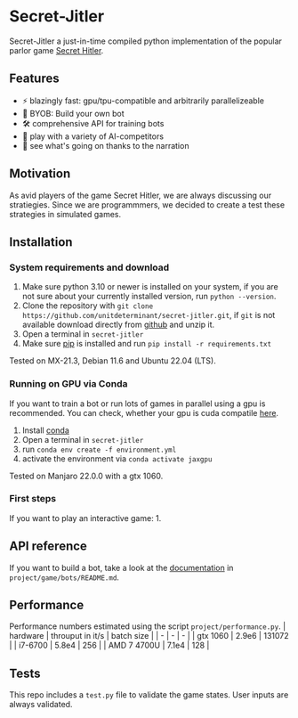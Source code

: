 # Secret-Jitler
Secret-Jitler a just-in-time compiled python implementation of the popular parlor game [Secret Hitler](https://www.secrethitler.com/assets/Secret_Hitler_Rules.pdf).

## Features
- ⚡ blazingly fast: gpu/tpu-compatible and arbitrarily parallelizeable
- 🤖 BYOB: Build your own bot 
- 🛠️ comprehensive API for training bots
- 🧠 play with a variety of AI-competitors
- 🤯 see what's going on thanks to the narration 

## Motivation
As avid players of the game Secret Hitler, we are always discussing our stratiegies. Since we are programmmers, we decided to create a test these strategies in simulated games.

## Installation

### System requirements and download
1. Make sure python 3.10 or newer is installed on your system, if you are not sure about your currently installed version, run `python --version`.
2. Clone the repository with `git clone https://github.com/unitdeterminant/secret-jitler.git`, if `git` is not available download directly from [github](https://github.com/unitdeterminant/secret-jitler.git) and unzip it.
3. Open a terminal in `secret-jitler`
5. Make sure [pip](https://pip.pypa.io/en/stable/installation/) is installed and run `pip install -r requirements.txt` 

Tested on MX-21.3, Debian 11.6 and Ubuntu 22.04 (LTS).

### Running on GPU via Conda
If you want to train a bot or run lots of games in parallel using a gpu is recommended. You can check, whether your gpu is cuda compatile [here](https://en.wikipedia.org/wiki/CUDA#GPUs_supported).
1. Install [conda](https://conda.io/projects/conda/en/latest/user-guide/install/index.html)
2. Open a terminal in `secret-jitler`
3. run `conda env create -f environment.yml`
4. activate the environment via `conda activate jaxgpu`

Tested on Manjaro 22.0.0 with a gtx 1060.

### First steps
If you want to play an interactive game:
1.


## API reference
If you want to build a bot, take a look at the [documentation](https://github.com/unitdeterminant/secret-jitler/blob/main/project/bots/README.md) in `project/game/bots/README.md`.


## Performance
Performance numbers estimated using the script `project/performance.py`.
| hardware | throuput in it/s | batch size |
| - | - | - |
| gtx 1060 | 2.9e6 | 131072 |
| i7-6700  | 5.8e4 | 256 |
| AMD 7 4700U | 7.1e4 | 128 |

## Tests
This repo includes a `test.py` file to validate the game states. User inputs are always validated.